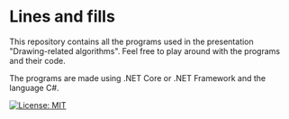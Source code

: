# Lines and fills
This repository contains all the programs used in the presentation "Drawing-related algorithms".
Feel free to play around with the programs and their code.

The programs are made using .NET Core or .NET Framework and the language C#.

[![License: MIT](https://img.shields.io/badge/License-MIT-yellow.svg)](https://opensource.org/licenses/MIT)
